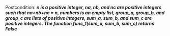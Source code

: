 Postcondition: ***n is a positive integer, na, nb, and nc are positive integers such that na+nb+nc = n, numbers is an empty list, group_a, group_b, and group_c are lists of positive integers, sum_a, sum_b, and sum_c are positive integers. The function func_1(sum_a, sum_b, sum_c) returns False***